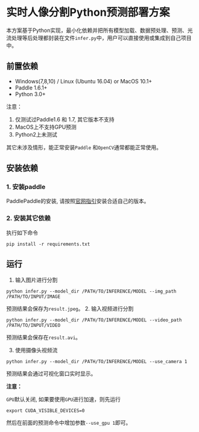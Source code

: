 # 实时人像分割Python预测部署方案

本方案基于Python实现，最小化依赖并把所有模型加载、数据预处理、预测、光流处理等后处理都封装在文件`infer.py`中，用户可以直接使用或集成到自己项目中。


## 前置依赖
- Windows(7,8,10) / Linux (Ubuntu 16.04) or MacOS 10.1+
- Paddle 1.6.1+ 
- Python 3.0+

注意：
1. 仅测试过Paddle1.6 和 1.7, 其它版本不支持
2. MacOS上不支持GPU预测
3. Python2上未测试

其它未涉及情形，能正常安装`Paddle` 和`OpenCV`通常都能正常使用。


## 安装依赖
### 1. 安装paddle

PaddlePaddle的安装, 请按照[官网指引](https://paddlepaddle.org.cn/install/quick)安装合适自己的版本。

### 2. 安装其它依赖

执行如下命令

```shell
pip install -r requirements.txt
```

## 运行


1. 输入图片进行分割
```
python infer.py --model_dir /PATH/TO/INFERENCE/MODEL --img_path /PATH/TO/INPUT/IMAGE
```

预测结果会保存为`result.jpeg`。
2. 输入视频进行分割
```shell
python infer.py --model_dir /PATH/TO/INFERENCE/MODEL --video_path /PATH/TO/INPUT/VIDEO
```

预测结果会保存在`result.avi`。

3. 使用摄像头视频流
```shell
python infer.py --model_dir /PATH/TO/INFERENCE/MODEL --use_camera 1
```
预测结果会通过可视化窗口实时显示。

**注意：**


`GPU`默认关闭, 如果要使用`GPU`进行加速，则先运行
```
export CUDA_VISIBLE_DEVICES=0
```
然后在前面的预测命令中增加参数`--use_gpu 1`即可。
